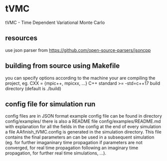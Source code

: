 # tVMC
tVMC - Time Dependent Variational Monte Carlo

## resources
use json parser from https://github.com/open-source-parsers/jsoncpp

## building from source using Makefile
you can specify options according to the machine your are compiling the project, eg.
CXX = {mpic++, mpicxx, ...}
C++ standard >= -std=c++17
build directory (default is ./build)

## config file for simulation run
config files are in JSON format
example config file can be found in directory config/examples/
there is also a README file config/examples/README.md with explanation for all the fields in the config
at the end of every simulation a file AAfinish_tVMC.config is generated in the simulation directory. This file contains the final parameters an can be used in a subsequent simulation (eg. for further imaganinary time propagation if parameters are not converged, for real time propagation following an imaginary time propagation, for further real time simulations, ...). 

